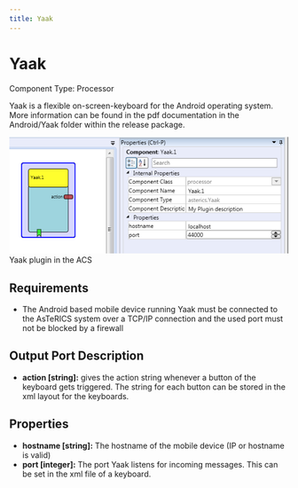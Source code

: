 ```yaml
---
title: Yaak
---
```


# Yaak

Component Type: Processor

Yaak is a flexible on-screen-keyboard for the Android operating system. More information can be found in the pdf documentation in the Android/Yaak folder within the release package.

![Yaak plugin in the ACS](./img/yaak.png "Yaak plugin in the ACS")  
Yaak plugin in the ACS

## Requirements

- The Android based mobile device running Yaak must be connected to the AsTeRICS system over a TCP/IP connection and the used port must not be blocked by a firewall

## Output Port Description

- **action \[string\]:** gives the action string whenever a button of the keyboard gets triggered. The string for each button can be stored in the xml layout for the keyboards.

## Properties

- **hostname \[string\]:** The hostname of the mobile device (IP or hostname is valid)
- **port \[integer\]:** The port Yaak listens for incoming messages. This can be set in the xml file of a keyboard.

